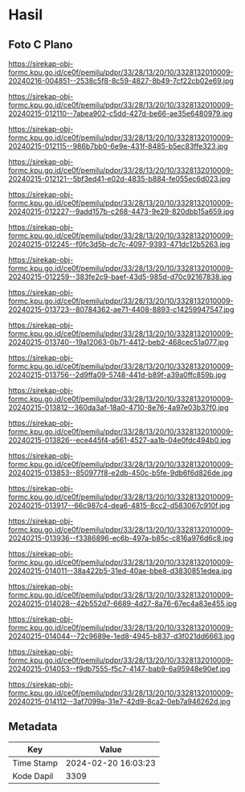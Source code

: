 # Hasil

## Foto C Plano

https://sirekap-obj-formc.kpu.go.id/ce0f/pemilu/pdpr/33/28/13/20/10/3328132010009-20240216-004851--2538c5f8-8c59-4827-8b49-7cf22cb02e69.jpg

https://sirekap-obj-formc.kpu.go.id/ce0f/pemilu/pdpr/33/28/13/20/10/3328132010009-20240215-012110--7abea902-c5dd-427d-be66-ae35e6480979.jpg

https://sirekap-obj-formc.kpu.go.id/ce0f/pemilu/pdpr/33/28/13/20/10/3328132010009-20240215-012115--986b7bb0-6e9e-431f-8485-b5ec83ffe323.jpg

https://sirekap-obj-formc.kpu.go.id/ce0f/pemilu/pdpr/33/28/13/20/10/3328132010009-20240215-012121--5bf3ed41-e02d-4835-b884-fe055ec6d023.jpg

https://sirekap-obj-formc.kpu.go.id/ce0f/pemilu/pdpr/33/28/13/20/10/3328132010009-20240215-012227--9add157b-c268-4473-9e29-820dbb15a659.jpg

https://sirekap-obj-formc.kpu.go.id/ce0f/pemilu/pdpr/33/28/13/20/10/3328132010009-20240215-012245--f0fc3d5b-dc7c-4097-9393-471dc12b5263.jpg

https://sirekap-obj-formc.kpu.go.id/ce0f/pemilu/pdpr/33/28/13/20/10/3328132010009-20240215-012259--383fe2c9-baef-43d5-985d-d70c92167838.jpg

https://sirekap-obj-formc.kpu.go.id/ce0f/pemilu/pdpr/33/28/13/20/10/3328132010009-20240215-013723--80784362-ae71-4408-8893-c14259947547.jpg

https://sirekap-obj-formc.kpu.go.id/ce0f/pemilu/pdpr/33/28/13/20/10/3328132010009-20240215-013740--19a12063-0b71-4412-beb2-468cec51a077.jpg

https://sirekap-obj-formc.kpu.go.id/ce0f/pemilu/pdpr/33/28/13/20/10/3328132010009-20240215-013756--2d9ffa09-5748-441d-b89f-a39a0ffc859b.jpg

https://sirekap-obj-formc.kpu.go.id/ce0f/pemilu/pdpr/33/28/13/20/10/3328132010009-20240215-013812--360da3af-18a0-4710-8e76-4a97e03b37f0.jpg

https://sirekap-obj-formc.kpu.go.id/ce0f/pemilu/pdpr/33/28/13/20/10/3328132010009-20240215-013826--ece445f4-a561-4527-aa1b-04e0fdc494b0.jpg

https://sirekap-obj-formc.kpu.go.id/ce0f/pemilu/pdpr/33/28/13/20/10/3328132010009-20240215-013853--850977f8-e2db-450c-b5fe-9db6f6d826de.jpg

https://sirekap-obj-formc.kpu.go.id/ce0f/pemilu/pdpr/33/28/13/20/10/3328132010009-20240215-013917--66c987c4-dea6-4815-8cc2-d583067c910f.jpg

https://sirekap-obj-formc.kpu.go.id/ce0f/pemilu/pdpr/33/28/13/20/10/3328132010009-20240215-013936--f3386896-ec6b-497a-b85c-c816a976d6c8.jpg

https://sirekap-obj-formc.kpu.go.id/ce0f/pemilu/pdpr/33/28/13/20/10/3328132010009-20240215-014011--38a422b5-31ed-40ae-bbe8-d3830851edea.jpg

https://sirekap-obj-formc.kpu.go.id/ce0f/pemilu/pdpr/33/28/13/20/10/3328132010009-20240215-014028--42b552d7-6689-4d27-8a76-67ec4a83e455.jpg

https://sirekap-obj-formc.kpu.go.id/ce0f/pemilu/pdpr/33/28/13/20/10/3328132010009-20240215-014044--72c9689e-1ed8-4945-b837-d3f021dd6663.jpg

https://sirekap-obj-formc.kpu.go.id/ce0f/pemilu/pdpr/33/28/13/20/10/3328132010009-20240215-014053--f9db7555-f5c7-4147-bab9-6a95948e90ef.jpg

https://sirekap-obj-formc.kpu.go.id/ce0f/pemilu/pdpr/33/28/13/20/10/3328132010009-20240215-014112--3af7099a-31e7-42d9-8ca2-0eb7a946262d.jpg


## Metadata

| Key        | Value               |
| ---------- | ------------------- |
| Time Stamp | 2024-02-20 16:03:23 |
| Kode Dapil | 3309                |



